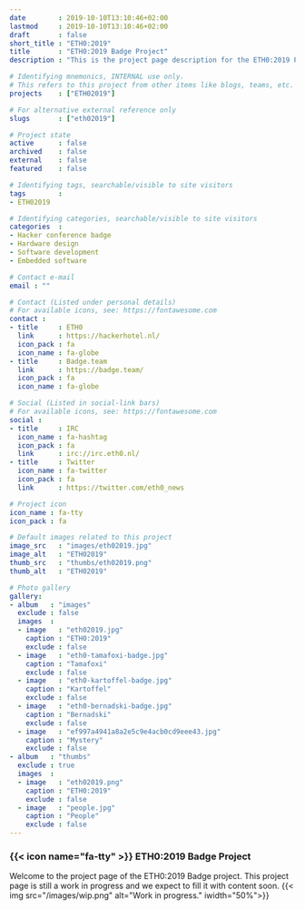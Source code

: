 ```yaml
---
date        : 2019-10-10T13:10:46+02:00
lastmod     : 2019-10-10T13:10:46+02:00
draft       : false
short_title : "ETH0:2019"
title       : "ETH0:2019 Badge Project"
description : "This is the project page description for the ETH0:2019 Project"

# Identifying mnemonics, INTERNAL use only.
# This refers to this project from other items like blogs, teams, etc.
projects    : ["ETH02019"]

# For alternative external reference only
slugs       : ["eth02019"]

# Project state
active      : false
archived    : false
external    : false
featured    : false

# Identifying tags, searchable/visible to site visitors
tags        :
- ETH02019

# Identifying categories, searchable/visible to site visitors
categories  :
- Hacker conference badge
- Hardware design
- Software development
- Embedded software

# Contact e-mail
email : ""

# Contact (Listed under personal details)
# For available icons, see: https://fontawesome.com
contact :
- title     : ETH0
  link      : https://hackerhotel.nl/
  icon_pack : fa
  icon_name : fa-globe
- title     : Badge.team
  link      : https://badge.team/
  icon_pack : fa
  icon_name : fa-globe

# Social (Listed in social-link bars)
# For available icons, see: https://fontawesome.com
social :
- title     : IRC
  icon_name : fa-hashtag
  icon_pack : fa
  link      : irc://irc.eth0.nl/
- title     : Twitter
  icon_name : fa-twitter
  icon_pack : fa
  link      : https://twitter.com/eth0_news

# Project icon
icon_name : fa-tty
icon_pack : fa

# Default images related to this project
image_src   : "images/eth02019.jpg"
image_alt   : "ETH02019"
thumb_src   : "thumbs/eth02019.png"
thumb_alt   : "ETH02019"

# Photo gallery
gallery:
- album   : "images"
  exclude : false
  images  :
  - image   : "eth02019.jpg"
    caption : "ETH0:2019"
    exclude : false
  - image   : "eth0-tamafoxi-badge.jpg"
    caption : "Tamafoxi"
    exclude : false
  - image   : "eth0-kartoffel-badge.jpg"
    caption : "Kartoffel"
    exclude : false
  - image   : "eth0-bernadski-badge.jpg"
    caption : "Bernadski"
    exclude : false
  - image   : "ef997a4941a8a2e5c9e4acb0cd9eee43.jpg"
    caption : "Mystery"
    exclude : false
- album   : "thumbs"
  exclude : true
  images  :
  - image   : "eth02019.png"
    caption : "ETH0:2019"
    exclude : false
  - image   : "people.jpg"
    caption : "People"
    exclude : false
---
```


### {{< icon name="fa-tty" >}} ETH0:2019 Badge Project

Welcome to the project page of the ETH0:2019 Badge project. This project page is still a work in progress and we expect to fill it with content soon.
{{< img src="/images/wip.png" alt="Work in progress." iwidth="50%">}}
